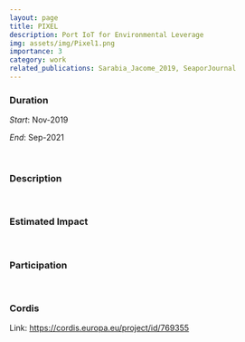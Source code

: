```yaml
---
layout: page
title: PIXEL 
description: Port IoT for Environmental Leverage
img: assets/img/Pixel1.png
importance: 3
category: work
related_publications: Sarabia_Jacome_2019, SeaporJournal
---
```


### Duration

*Start*: Nov-2019


*End*: Sep-2021 

&nbsp;

### Description




&nbsp;


### Estimated Impact



&nbsp;

### Participation




&nbsp;

### Cordis
Link: https://cordis.europa.eu/project/id/769355

&nbsp;


